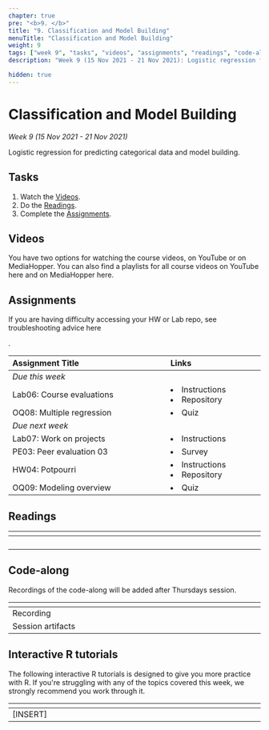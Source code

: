 ```yaml
---
chapter: true
pre: "<b>9. </b>"
title: "9. Classification and Model Building"
menuTitle: "Classification and Model Building"
weight: 9
tags: ["week 9", "tasks", "videos", "assignments", "readings", "code-along", "tutorials"] 
description: "Week 9 (15 Nov 2021 - 21 Nov 2021): Logistic regression for predicting categorical data and model building."

hidden: true
---
```


# Classification and Model Building

_Week 9 (15 Nov 2021 - 21 Nov 2021)_

Logistic regression for predicting categorical data and model building.

## Tasks

<ol>
  <li>Watch the <a href="#videos">Videos</a>.</li>
  <li>Do the <a href="#readings">Readings</a>.</li>
  <li>Complete the <a href="#assignments">Assignments</a>.</li>
</ol>

## Videos

<p style="text-align: left">You have two options for watching the course videos, on YouTube or on MediaHopper. You can also find a playlists for all course videos on YouTube <a id="playlistyt">here</a> and on MediaHopper <a id="playlistmh">here</a>.

## Assignments

<p style="text-align: left">If you are having difficulty accessing your HW or Lab repo, see troubleshooting advice <a id="troubleshoot">here</a></p>.

| <div style="width:300px;text-align:left">Assignment Title</div> | <div style="width:170px;text-align:left">Links</div> | <div style="width:180px;text-align:left">Due</div> |
|:---|:---|:---|
| *Due this week* | | |
| Lab06: Course evaluations | <li><a id="LAB6I">Instructions</a></li> <li><a id="LAB6R">Repository</a></li> | Tue, 16 Nov, 16:00 UK  |
| OQ08: Multiple regression | <li><a id="OQ8">Quiz</a></li> | Sun, 21 Nov, 23:59 UK |
| *Due next week* | | | 
| Lab07: Work on projects | <li><a id="LAB7I">Instructions</a></li> | Tue, 23 Nov, 16:00 UK |
| PE03: Peer evaluation 03 | <li><a id="PE03">Survey</a></li> | Wed, 24 Nov, 16:00 UK |
| HW04: Potpourri | <li><a id="HW4I">Instructions</a></li><li><a id="HW4R">Repository</a></li> | Thu, 25 Nov, 16:00 UK | 
| OQ09: Modeling overview | <li><a id="OQ9">Quiz</a></li> | Sun, 28 Nov, 23:59 UK |

## Readings

| <div style="width:50px"></div>  | <div style="width:420px"></div>  |  <div style="width:200px"></div> |
|:---:|:---|:---:|
| <i class="fas fa-book"></i> |  | **Required** |

## Code-along

<p style="text-align: left"> Recordings of the code-along will be added after Thursdays session.</p>

| <div style="width:200px"></div>  | <div style="width:480px"></div>  |
|:---|:---|
| Recording | |
| Session artifacts ||

## Interactive R tutorials

<p style="text-align: left"> The following interactive R tutorials is designed to give you more practice with R. If you're struggling with any of the topics covered this week, we strongly recommend you work through it.</p>

|  <div style="width:480px"></div>  |  <div style="width:200px"></div>  |
|:---|:---|
| [INSERT] | Extra practice |